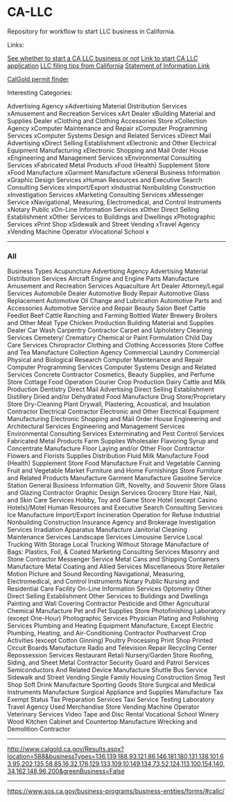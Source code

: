 # CA-LLC
Repository for workflow to start LLC business in California.

Links:


[See whether to start a CA LLC business or not](https://www.ftb.ca.gov/file/business/types/limited-liability-company/index.html)
[Link to start CA LLC application]()
[LLC filing tips from California](https://www.sos.ca.gov/business-programs/business-entities/filing-tips/filing-tips-llc/#llc1)
[Statement of Information Link](https://llcbizfile.sos.ca.gov/SI)

[CalGold permit finder](http://www.calgold.ca.gov/)

Interesting Categories:

Advertising Agency  xAdvertising Material Distribution Services  xAmusement and Recreation Services  xArt Dealer  xBuilding Material and Supplies Dealer  xClothing and Clothing Accessories Store  xCollection Agency  xComputer Maintenance and Repair  xComputer Programming Services  xComputer Systems Design and Related Services  xDirect Mail Advertising  xDirect Selling Establishment  xElectronic and Other Electrical Equipment Manufacturing  xElectronic Shopping and Mail Order House  xEngineering and Management Services  xEnvironmental Consulting Services  xFabricated Metal Products  xFood (Health) Supplement Store  xFood Manufacture  xGarment Manufacture  xGeneral Business Information  xGraphic Design Services  xHuman Resources and Executive Search Consulting Services  xImport/Export  xIndustrial Nonbuilding Construction  xInvestigation Services  xMarketing Consulting Services  xMessenger Service  xNavigational, Measuring, Electromedical, and Control Instruments  xNotary Public  xOn-Line Information Services  xOther Direct Selling Establishment  xOther Services to Buildings and Dwellings  xPhotographic Services  xPrint Shop  xSidewalk and Street Vending  xTravel Agency  xVending Machine Operator  xVocational School  x



---

### All

Business Types
Acupuncture	Advertising Agency	Advertising Material Distribution Services	Aircraft Engine and Engine Parts Manufacture	Amusement and Recreation Services	Aquaculture	Art Dealer	Attorney/Legal Services	Automobile Dealer	Automotive Body Repair	Automotive Glass Replacement	Automotive Oil Change and Lubrication	Automotive Parts and Accessories	Automotive Service and Repair	Beauty Salon	Beef Cattle Feedlot	Beef Cattle Ranching and Farming	Bottled Water	Brewery	Broilers and Other Meat Type Chicken Production	Building Material and Supplies Dealer	Car Wash	Carpentry Contractor	Carpet and Upholstery Cleaning Services	Cemetery/ Crematory	Chemical or Paint Formulation	Child Day Care Services	Chiropractor	Clothing and Clothing Accessories Store	Coffee and Tea Manufacture	Collection Agency	Commercial Laundry	Commercial Physical and Biological Research	Computer Maintenance and Repair	Computer Programming Services	Computer Systems Design and Related Services	Concrete Contractor	Cosmetics, Beauty Supplies, and Perfume Store	Cottage Food Operation	Courier	Crop Production	Dairy Cattle and Milk Production	Dentistry	Direct Mail Advertising	Direct Selling Establishment	Distillery	Dried and/or Dehydrated Food Manufacture	Drug Store/Proprietary Store	Dry-Cleaning Plant	Drywall, Plastering, Acoustical, and Insulation Contractor	Electrical Contractor	Electronic and Other Electrical Equipment Manufacturing	Electronic Shopping and Mail Order House	Engineering and Architectural Services	Engineering and Management Services	Environmental Consulting Services	Exterminating and Pest Control Services	Fabricated Metal Products	Farm Supplies Wholesaler	Flavoring Syrup and Concentrate Manufacture	Floor Laying and/or Other Floor Contractor	Flowers and Florists Supplies Distribution	Fluid Milk Manufacture	Food (Health) Supplement Store	Food Manufacture	Fruit and Vegetable Canning	Fruit and Vegetable Market	Furniture and Home Furnishings Store	Furniture and Related Products Manufacture	Garment Manufacture	Gasoline Service Station	General Business Information	Gift, Novelty, and Souvenir Store	Glass and Glazing Contractor	Graphic Design Services	Grocery Store	Hair, Nail, and Skin Care Services	Hobby, Toy and Game Store	Hotel (except Casino Hotels)/Motel	Human Resources and Executive Search Consulting Services	Ice Manufacture	Import/Export	Incineration Operation for Refuse	Industrial Nonbuilding Construction	Insurance Agency and Brokerage	Investigation Services	Irradiation Apparatus Manufacture	Janitorial Cleaning Maintenance Services	Landscape Services	Limousine Service	Local Trucking With Storage	Local Trucking Without Storage	Manufacture of Bags: Plastics, Foil, & Coated	Marketing Consulting Services	Masonry and Stone Contractor	Messenger Service	Metal Cans and Shipping Containers Manufacture	Metal Coating and Allied Services	Miscellaneous Store Retailer	Motion Picture and Sound Recording	Navigational, Measuring, Electromedical, and Control Instruments	Notary Public	Nursing and Residential Care Facility	On-Line Information Services	Optometry	Other Direct Selling Establishment	Other Services to Buildings and Dwellings	Painting and Wall Covering Contractor	Pesticide and Other Agricultural Chemical Manufacture	Pet and Pet Supplies Store	Photofinishing Laboratory (except One-Hour)	Photographic Services	Physician	Plating and Polishing Services	Plumbing and Heating Equipment Manufacture, Except Electric	Plumbing, Heating, and Air-Conditioning Contractor	Postharvest Crop Activities (except Cotton Ginning)	Poultry Processing	Print Shop	Printed Circuit Boards Manufacture	Radio and Television Repair	Recycling Center	Repossession Services	Restaurant	Retail Nursery/Garden Store	Roofing, Siding, and Sheet Metal Contractor	Security Guard and Patrol Services	Semiconductors And Related Device Manufacture	Shuttle Bus Service	Sidewalk and Street Vending	Single Family Housing Construction	Smog Test Shop	Soft Drink Manufacture	Sporting Goods Store	Surgical and Medical Instruments Manufacture	Surgical Appliance and Supplies Manufacture	Tax Exempt Status	Tax Preparation Services	Taxi Service	Testing Laboratory	Travel Agency	Used Merchandise Store	Vending Machine Operator	Veterinary Services	Video Tape and Disc Rental	Vocational School	Winery	Wood Kitchen Cabinet and Countertop Manufacture	Wrecking and Demolition Contractor

---


http://www.calgold.ca.gov/Results.aspx?location=588&businessTypes=136,139,188,93,121,86,146,181,180,131,138,101,63,95,202,135,58,85,16,32,176,129,133,109,10,149,134,73,52,124,113,100,154,140,34,162,148,96,200&greenBusiness=False


---

https://www.sos.ca.gov/business-programs/business-entities/forms/#callc/
